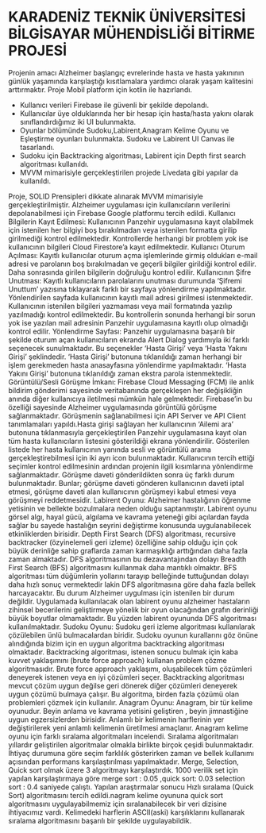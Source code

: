 # KARADENİZ TEKNİK ÜNİVERSİTESİ BİLGİSAYAR MÜHENDİSLİĞİ BİTİRME PROJESİ
Projenin amacı Alzheimer başlangıç evrelerinde hasta ve hasta yakınının günlük yaşamında karşılaştığı kısıtlamalara yardımcı olarak yaşam kalitesini arttırmaktır.
Proje Mobil platform için kotlin ile hazırlandı. 
- Kullanıcı verileri Firebase ile güvenli bir şekilde depolandı. 
- Kullanıcılar üye olduklarında her bir hesap için hasta/hasta yakını olarak sınıflandırdığımız iki UI bulunmakta. 
- Oyunlar bölümünde Sudoku,Labirent,Anagram Kelime Oyunu ve Eşleştirme oyunları bulunmakta. Sudoku ve Labirent UI Canvas ile tasarlandı. 
- Sudoku için Backtracking algoritması, Labirent için Depth first search algoritması kullanıldı.
- MVVM mimarisiyle gerçekleştirilen projede Livedata gibi yapılar da kullanıldı. 

Proje, SOLID Prensipleri dikkate alınarak MVVM mimarisiyle gerçekleştirilmiştir. Alzheimer uygulaması için kullanıcıların verilerini depolanabilmesi için Firebase Google platformu tercih edildi.
Kullanıcı Bilgilerin Kayıt Edilmesi:
Kullanıcının Panzehir uygulamasına kayıt olabilmek için istenilen her bilgiyi boş bırakılmadan veya istenilen formatta girilip girilmediği kontrol edilmektedir. Kontrollerde herhangi bir problem yok ise kullanıcının bilgileri Cloud Firestore’a kayıt edilmektedir.
Kullanıcı Oturum Açılması:
Kayıtlı kullanıcılar oturum açma işlemlerinde girmiş oldukları e-mail adresi ve parolanın boş bırakılmadan ve geçerli bilgiler
girildiği kontrol edilir. Daha sonrasında girilen bilgilerin doğruluğu kontrol edilir.
Kullanıcının Şifre Unutması:
Kayıtlı kullanıcıların parolalarını unutması durumunda ‘Şifremi Unuttum’ yazısına tıklayarak farklı bir sayfaya yönlendirme yapılmaktadır. Yönlendirilen sayfada kullanıcının kayıtlı mail adresi girilmesi istenmektedir. Kullanıcının istenilen bilgileri yazmaması veya mail formatında yazılıp yazılmadığı kontrol edilmektedir. Bu kontrollerin sonunda herhangi bir sorun yok ise yazılan mail adresinin Panzehir uygulamasına kayıtlı olup olmadığı kontrol edilir.
Yönlendirme Sayfası:
Panzehir uygulamasına başarılı bir şekilde oturum açan kullanıcıların ekranda Alert Dialog yardımıyla iki farklı seçenecek sunulmaktadır. Bu seçenekler ‘Hasta Girişi’ veya ‘Hasta Yakını Girişi’ şeklindedir. ‘Hasta Girişi’ butonuna tıklanıldığı zaman herhangi bir işlem gerekmeden hasta anasayfasına yönlendirme yapılmaktadır. ‘Hasta Yakını Girişi’ butonuna tıklanıldığı zaman ekstra parola istenmektedir.
Görüntülü/Sesli Görüşme İmkanı:
Firebase Cloud Messaging (FCM) ile anlık bildirim gönderimi sayesinde veritabanında gerçekleşen her değişikliğin anında diğer kullanıcıya iletilmesi mümkün hale gelmektedir. Firebase’in bu özelliği sayesinde Alzheimer uygulamasında görüntülü görüşme sağlanmaktadır. Görüşmenin sağlanabilmesi için API Server ve API Client tanımlamaları yapıldı.Hasta girişi sağlayan her kullanıcının ‘Ailemi ara’ butonuna tıklanmasıyla gerçekleştirilen Panzehir uygulamasına kayıt olan tüm hasta kullanıcıların listesini gösterildiği ekrana yönlendirilir. Gösterilen listede her hasta kullanıcının yanında sesli ve görüntülü arama gerçekleştirebilmesi için iki ayrı icon bulunmaktadır. Kullanıcının tercih ettiği seçimler kontrol edilmesinin ardından projenin ilgili kısımlarına yönlendirme sağlanmaktadır. Görüşme daveti gönderildikten sonra üç farklı durum bulunmaktadır. Bunlar;  görüşme daveti gönderen kullanıcının daveti iptal etmesi, görüşme daveti alan kullanıcının görüşmeyi kabul etmesi veya görüşmeyi reddetmesidir.
Labirent Oyunu:
Alzheimer hastalığının öğrenme yetisinin ve bellekte bozulmalara neden olduğu saptanmıştır. Labirent oyunu görsel algı, hayal gücü, algılama ve kavrama yeteneği gibi açılardan fayda sağlar bu sayede hastalığın seyrini değiştirme konusunda uygulanabilecek etkinliklerden birisidir. Depth First Search (DFS) algoritması, recursive backtracker (özyinelemeli geri izleme) özelliğine sahip olduğu için çok büyük derinliğe sahip graflarda zaman karmaşıklığı arttığından daha fazla zaman almaktadır. DFS algoritmasının bu dezavantajından dolayı Breadth First Search (BFS) algoritmasını kullanmak daha mantıklı olmaktır. BFS algoritması tüm düğümlerin yollarını tarayıp belleğinde tuttuğundan dolayı daha hızlı sonuç vermektedir lakin DFS algoritmasına göre daha fazla bellek harcayacaktır. Bu durum Alzheimer uygulması için istenilen bir durum değildir. Uygulamada kullanılacak olan labirent oyunu alzheimer hastaların zihinsel becerilerini geliştirmeye yönelik bir oyun olacağından grafın derinliği büyük boyutlar olmamaktadır. Bu yüzden labirent oyununda DFS algoritması kullanılmaktadır.
Sudoku Oyunu:
Sudoku geri izleme algoritması kullanılarak çözülebilen ünlü bulmacalardan biridir. Sudoku oyunun kurallarını göz önüne alındığında bizim için en uygun algoritma backtracking algoritması olmaktadır. Backtracking algoritması, istenen sonucu bulmak için kaba kuvvet yaklaşımını (brute force approach) kullanan problem çözme algoritmasıdır. Brute force approach yaklaşımı, oluşabilecek tüm çözümleri deneyerek istenen veya en iyi çözümleri seçer. Backtracking algoritması mevcut çözüm uygun değilse geri dönerek diğer çözümleri deneyerek uygun çözümü bulmaya çalışır. Bu algoritma, birden fazla çözümü olan problemleri çözmek için kullanılır. 
Anagram Oyunu:
Anagram, bir tür kelime oyunudur. Beyin anlama ve kavrama yetisini geliştiren , beyin jimnastiğine uygun egzersizlerden birisidir. Anlamlı bir kelimenin harflerinin yer değiştirilerek yeni anlamlı kelimenin üretilmesi amaçlanır. Anagram kelime oyunu için farklı sıralama algoritmaları incelendi. Sıralama algoritmaları yıllardır geliştirilen algoritmalar olmakla birlikte birçok çeşidi bulunmaktadır. İhtiyaç durumuna göre seçim farklılık gösterirken zaman ve bellek kullanımı açısından performans karşılaştırılması yapılmaktadır.  Merge, Selection, Quick sort olmak üzere 3 algoritmayı karşılaştırdık. 1000 verilik set için yapılan karşılaştırmaya göre merge sort : 0.05 ,quick sort: 0.03 selection sort : 0.4 saniyede çalıştı. Yapılan araştırmalar sonucu Hızlı sıralama (Quick Sort) algoritmasını tercih edildi.nagram kelime oyununa quick sort algoritmasını uygulayabilmemiz için sıralanabilecek bir veri dizisine ihtiyacımız vardı. Kelimedeki harflerin ASCII(aski) karşılıklarını kullanarak sıralama algoritmasını başarılı bir şekilde uygulayabildik.



